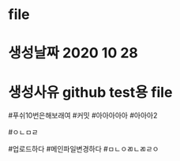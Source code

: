 # file
# 생성날짜 2020 10 28
# 생성사유 github test용 file

#푸쉬10번은해보래여
#커밋
#아아아아아
#아아아2

#ㅇㄴㅁㄹ


#업로드하다
#메인파일변경하다
#ㅁㄴㅇㄻㄴㄻㄹㅇ
